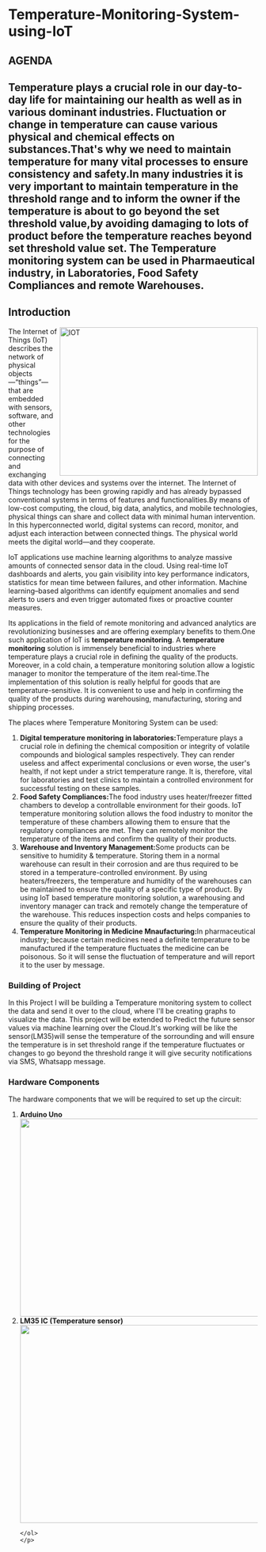# Temperature-Monitoring-System-using-IoT
<h2>AGENDA<h2>
  <p>Temperature plays a crucial role in our day-to-day life for maintaining our health as well as in various dominant industries. Fluctuation or change in temperature can cause various physical and chemical effects on substances.That's why we need to maintain temperature for many vital processes to ensure consistency and safety.In many industries it is very important to maintain temperature in the threshold range and to inform the owner if the temperature is about to go beyond the set threshold value,by avoiding damaging to lots of product before the temperature reaches beyond set threshold value set. The Temperature monitoring system can be used in Pharmaeutical industry, in Laboratories, Food Safety Compliances and remote Warehouses.

</p>
<h2>Introduction</h2>
  <img align = "right" src = "https://encrypted-tbn0.gstatic.com/images?q=tbn:ANd9GcSVdVSFLhVXxNibetevRfxOsEKuu1Fzt_oFhy1QuB6llxUUrwv-7RCbXcadt34YwZy04W8&usqp=CAU" alt ="IOT" height = "300" width = "400">
<p>The Internet of Things (IoT) describes the network of physical objects—“things”—that are embedded with sensors, software, and other technologies for the purpose of connecting and exchanging data with other devices and systems over the internet. The Internet of Things technology has been growing rapidly and has already bypassed conventional systems in terms of features and functionalities.By means of low-cost computing, the cloud, big data, analytics, and mobile technologies, physical things can share and collect data with minimal human intervention. In this hyperconnected world, digital systems can record, monitor, and adjust each interaction between connected things. The physical world meets the digital world—and they cooperate.</p>
  
  <div>
  <p>
 IoT applications use machine learning algorithms to analyze massive amounts of connected sensor data in the cloud. Using real-time IoT dashboards and alerts, you gain visibility into key performance indicators, statistics for mean time between failures, and other information. Machine learning–based algorithms can identify equipment anomalies and send alerts to users and even trigger automated fixes or proactive counter measures.
 </p>
 </div>
 <div>
 <p>
Its applications in the field of remote monitoring and advanced analytics are revolutionizing businesses and are offering exemplary benefits to them.One such application of IoT is <b>temperature monitoring</b>. A <b>temperature monitoring</b> solution is immensely beneficial to industries where temperature plays a crucial role in defining the quality of the products. Moreover, in a cold chain, a temperature monitoring solution allow a logistic manager to monitor the temperature of the item  real-time.The implementation of this solution is really helpful for goods that are temperature-sensitive. It is convenient to use and help in confirming the quality of the products during warehousing, manufacturing, storing and shipping processes.
  </p>
 </div>

  <p>The places where Temperature Monitoring System can be used:
  <ol>
   <li><b>Digital temperature monitoring in laboratories:</b>Temperature plays a crucial role in defining the chemical composition or integrity of volatile compounds and biological samples respectively. They can render useless and affect experimental conclusions or even worse, the user's health, if not kept under a strict temperature range. It is, therefore, vital for laboratories and test clinics to maintain a controlled environment for successful testing on these samples.      </li>
   <li><b>Food Safety Compliances:</b>The food industry  uses heater/freezer fitted chambers to develop a controllable environment for their goods. IoT temperature monitoring solution allows the food industry to monitor the temperature of these chambers allowing them to ensure that the regulatory compliances are met. They can remotely monitor the temperature of the items and confirm the quality of their products.</li>
   <li><b>Warehouse and Inventory Management:</b>Some products can be sensitive to humidity & temperature. Storing them in a normal warehouse can result in their corrosion and are thus required to be stored in a temperature-controlled environment. By using heaters/freezers, the temperature and humidity of the warehouses can be maintained to ensure the quality of a specific type of product. By using IoT based temperature monitoring solution, a warehousing and inventory manager can track and remotely change the temperature of the warehouse. This reduces inspection costs and helps companies to ensure the quality of their products.</li>
    <li><b>Temperature Monitoring in Medicine Mnaufacturing:</b>In pharmaceutical industry; because certain medicines need a definite temperature to be manufactured if the temperature fluctuates the medicine can be poisonous. So it will sense the fluctuation of temperature and will report it to the user by message.</li>
 
  </ol>
  <div>
  <h3>Building of Project</h3>
    <p>In this Project I will be building a Temperature monitoring system to collect the data and send it over to the cloud, where I'll be creating graphs to visualize the data. This project will be extended to Predict the future sensor values via machine learning over the  Cloud.It's working will be like the sensor(LM35)will sense the temperature of the sorrounding and will ensure the temperature is in set threshold range if the temperature fluctuates or changes to go beyond the threshold range it will give security notifications via SMS, Whatsapp message.</p>
    
  </div>
  <div>
    <h3>Hardware Components</h3>
    <p>The hardware components that we will be required to set up the circuit:
    <ol>
      <li><b>Arduino Uno</b></li>
      <img align = "center" src= "https://encrypted-tbn0.gstatic.com/images?q=tbn:ANd9GcTELOL3O3nBIIOK5wrPXE-B8br_Tfwd5c9-gQ&usqp=CAU" height ="400" width = "600">
      <li><b>LM35 IC (Temperature sensor)</b></li>
      <img align = "center" src = "https://encrypted-tbn0.gstatic.com/images?q=tbn:ANd9GcRIe7MenSVxwMzhWFQQQrqyw2DPxo9dAJT5wQ&usqp=CAU" height = "400" width="600">

    </ol>
    </p>
  </div>
  




